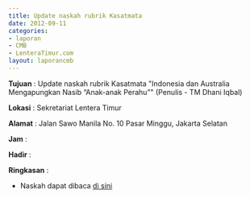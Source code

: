 ```yaml
---
title: Update naskah rubrik Kasatmata
date: 2012-09-11
categories:
- laporan
- CMB
- LenteraTimur.com
layout: laporancmb
---
```


**Tujuan** : Update naskah rubrik Kasatmata "Indonesia dan Australia Mengapungkan Nasib “Anak-anak Perahu”" (Penulis - TM Dhani Iqbal)

**Lokasi** : Sekretariat Lentera Timur 

**Alamat** : Jalan Sawo Manila No. 10 Pasar Minggu, Jakarta Selatan

**Jam** : 

**Hadir** :  


**Ringkasan** : 
* Naskah dapat dibaca [di sini](http://www.lenteratimur.com/2012/09/indonesia-dan-australia-mengapungkan-nasib-anak-anak-perahu/)

